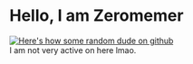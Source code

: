 # Hello, I am Zeromemer

[![Here's how some random dude on github ](https://github-readme-stats.vercel.app/api?username=Zeromemer&show_icons=true&theme=github_dark)](https://github.com/anuraghazra/github-readme-stats)  
I am not very active on here lmao.

